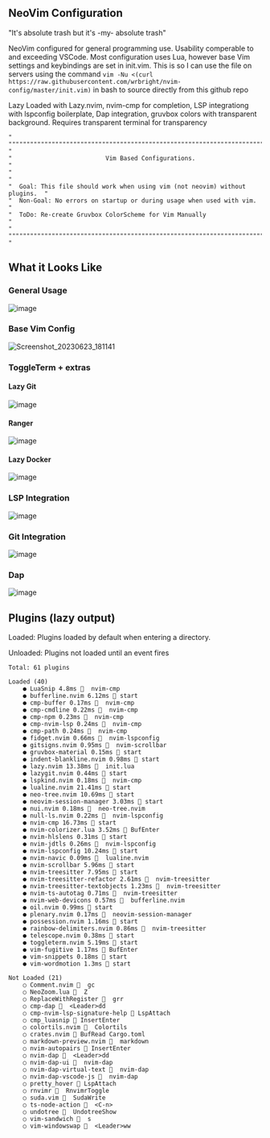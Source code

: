 ## NeoVim Configuration

"It's absolute trash but it's -my- absolute trash"

NeoVim configured for general programming use. Usability comperable to and exceeding VSCode. Most configuration uses Lua, however base Vim settings and keybindings are set in init.vim. This is so I can use the file on servers using the command ``vim -Nu <(curl https://raw.githubusercontent.com/wrbright/nvim-config/master/init.vim)`` in bash to source directly from this github repo

Lazy Loaded with Lazy.nvim, nvim-cmp for completion, LSP integrationg with lspconfig boilerplate, Dap integration, gruvbox colors with transparent background. Requires transparent terminal for transparency

```
" """""""""""""""""""""""""""""""""""""""""""""""""""""""""""""""""""""""""" "
"                          Vim Based Configurations.                         "  
"                                                                            "
"  Goal: This file should work when using vim (not neovim) without plugins.  "
"  Non-Goal: No errors on startup or during usage when used with vim.        "
"  ToDo: Re-create Gruvbox ColorScheme for Vim Manually                      "
" """""""""""""""""""""""""""""""""""""""""""""""""""""""""""""""""""""""""" "
```

## What it Looks Like

### General Usage
![image](https://user-images.githubusercontent.com/55282244/227053398-78597a9e-19e4-46b2-8c7b-dd749e41f9ef.png)

### Base Vim Config
![Screenshot_20230623_181141](https://github.com/wrbright/nvim-config/assets/55282244/88605c2d-a7b5-4024-9554-a6b61a08e035)


### ToggleTerm + extras
#### Lazy Git
![image](https://user-images.githubusercontent.com/55282244/227053539-29a461a2-ae71-4e9d-9ae8-b5038109fe7b.png)
#### Ranger
![image](https://user-images.githubusercontent.com/55282244/227054369-c7d07e12-73a8-4b3d-8b01-660042b14070.png)
#### Lazy Docker
![image](https://user-images.githubusercontent.com/55282244/231551059-05dbf841-b19f-4c7a-b7c0-eba8ccb4f6f0.png)


### LSP Integration
![image](https://user-images.githubusercontent.com/55282244/227053951-e9945c5a-8844-4a44-8835-c5822c2da710.png)

### Git Integration
![image](https://user-images.githubusercontent.com/55282244/227054160-12591aad-f4ec-48dd-83ad-55ea2b33bad6.png)

### Dap

![image](https://user-images.githubusercontent.com/55282244/227055214-0bd29846-6ed5-42a4-a987-021d3dea9988.png)

## Plugins (lazy output)

Loaded: Plugins loaded by default when entering a directory.

Unloaded: Plugins not loaded until an event fires
```
Total: 61 plugins

Loaded (40)
    ● LuaSnip 4.8ms   nvim-cmp
    ● bufferline.nvim 6.12ms  start
    ● cmp-buffer 0.17ms   nvim-cmp
    ● cmp-cmdline 0.22ms   nvim-cmp
    ● cmp-npm 0.23ms   nvim-cmp
    ● cmp-nvim-lsp 0.24ms   nvim-cmp
    ● cmp-path 0.24ms   nvim-cmp
    ● fidget.nvim 0.66ms   nvim-lspconfig
    ● gitsigns.nvim 0.95ms   nvim-scrollbar
    ● gruvbox-material 0.15ms  start
    ● indent-blankline.nvim 0.98ms  start
    ● lazy.nvim 13.38ms   init.lua
    ● lazygit.nvim 0.44ms  start
    ● lspkind.nvim 0.18ms   nvim-cmp
    ● lualine.nvim 21.41ms  start
    ● neo-tree.nvim 10.69ms  start
    ● neovim-session-manager 3.03ms  start
    ● nui.nvim 0.18ms   neo-tree.nvim
    ● null-ls.nvim 0.22ms   nvim-lspconfig
    ● nvim-cmp 16.73ms  start
    ● nvim-colorizer.lua 3.52ms  BufEnter
    ● nvim-hlslens 0.31ms  start
    ● nvim-jdtls 0.26ms   nvim-lspconfig
    ● nvim-lspconfig 10.24ms  start
    ● nvim-navic 0.09ms   lualine.nvim
    ● nvim-scrollbar 5.96ms  start
    ● nvim-treesitter 7.95ms  start
    ● nvim-treesitter-refactor 2.61ms   nvim-treesitter
    ● nvim-treesitter-textobjects 1.23ms   nvim-treesitter
    ● nvim-ts-autotag 0.71ms   nvim-treesitter
    ● nvim-web-devicons 0.57ms   bufferline.nvim
    ● oil.nvim 0.99ms  start
    ● plenary.nvim 0.17ms   neovim-session-manager
    ● possession.nvim 1.16ms  start
    ● rainbow-delimiters.nvim 0.86ms   nvim-treesitter
    ● telescope.nvim 0.38ms  start
    ● toggleterm.nvim 5.19ms  start
    ● vim-fugitive 1.17ms  BufEnter
    ● vim-snippets 0.18ms  start
    ● vim-wordmotion 1.3ms  start

Not Loaded (21)
    ○ Comment.nvim   gc
    ○ NeoZoom.lua   Z
    ○ ReplaceWithRegister   grr
    ○ cmp-dap   <Leader>dd
    ○ cmp-nvim-lsp-signature-help  LspAttach
    ○ cmp_luasnip  InsertEnter
    ○ colortils.nvim   Colortils
    ○ crates.nvim  BufRead Cargo.toml
    ○ markdown-preview.nvim   markdown
    ○ nvim-autopairs  InsertEnter
    ○ nvim-dap   <Leader>dd
    ○ nvim-dap-ui   nvim-dap
    ○ nvim-dap-virtual-text   nvim-dap
    ○ nvim-dap-vscode-js   nvim-dap
    ○ pretty_hover  LspAttach
    ○ rnvimr   RnvimrToggle
    ○ suda.vim   SudaWrite
    ○ ts-node-action   <C-n>
    ○ undotree   UndotreeShow
    ○ vim-sandwich   s
    ○ vim-windowswap   <Leader>ww
